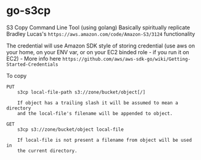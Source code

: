 # go-s3cp

S3 Copy Command Line Tool (using golang)
Basically spiritually replicate Bradley Lucas's `https://aws.amazon.com/code/Amazon-S3/3124` functionality

The credential will use Amazon SDK style of storing credential (use aws on your home,
on your ENV var, or on your EC2 binded role - if you run it on EC2) - More info here `https://github.com/aws/aws-sdk-go/wiki/Getting-Started-Credentials`

To copy

```
PUT
    s3cp local-file-path s3://zone/bucket/object[/]

    If object has a trailing slash it will be assumed to mean a directory
    and the local-file's filename will be appended to object.

GET
    s3cp s3://zone/bucket/object local-file

    If local-file is not present a filename from object will be used in
    the current directory.
```

